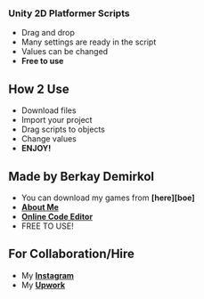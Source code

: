 ### Unity 2D Platformer Scripts
- Drag and drop
- Many settings are ready in the script
- Values can be changed
- __Free to use__

## How 2 Use 
- Download files
- Import your project 
- Drag scripts to objects
- Change values
- __ENJOY!__

## Made by Berkay Demirkol
- You can download my games from __[here][boe]__
- __[About Me][me]__
- __[Online Code Editor][onlineide]__
- FREE TO USE!

## For Collaboration/Hire
- My __[Instagram][instagram]__
- My __[Upwork][upwork]__



[me]:https://github.com/berkaydmrkl
[onlineide]:https://kodcul.com
[instagram]:https://www.instagram.com/dmrklberkay/
[upwork]:https://www.upwork.com/o/profiles/users/~012e5e843783e57319/?s=996364627857502208
